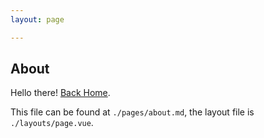 ```yaml
---
layout: page

---
```

## About

Hello there! [Back Home](./index.md).

This file can be found at `./pages/about.md`, the layout file is `./layouts/page.vue`.